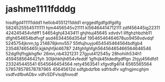 # jashme1111fdddg
hisdfgd411111ddd1
hellob4551211ddd1
erggedfgdfgdfgdfg
58245255545111111
hjm4456545v21111
kl56464414712111
zdf456445ig22311
424245454vfdff1
54654ghj4343411
ghjhtuj45645 xdvdv1
lllfghzhbzhb11
dfgh654654bdfvgf
asd4634456d354af
19546546464678uo9456vdvdqf
5245754jknm,tg
214878jkmv557
55tfujhuyjo654545464564bdfgb4
235487465465l;kjjkhjhfjkl46787
24fghfghfgh56456465466564646546
52dgfhjfhgjkhgfkr
26mn,nb4321231
27gyut412545y
28hohiih534h1
4594585646421yh
30ljkhkhjh654vfeddf
1gfhijk45tdedfgdffgn
2hjyj456dfd1
233245445541
6545646454564
rety4563541
xfgvdfg4l14
6565565564
578578578578787865
45645612d
sdfgbdzfbb
sdfrbdfv
xgfngjmcghjm
vsdfvdfbvADbv
vdfvSDFvlsdjfnvodf

